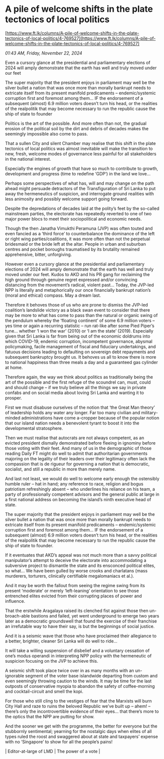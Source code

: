 # A pile of welcome shifts in the plate tectonics of local politics

[https://www.ft.lk/columns/A-pile-of-welcome-shifts-in-the-plate-tectonics-of-local-politics/4-769527](https://www.ft.lk/columns/A-pile-of-welcome-shifts-in-the-plate-tectonics-of-local-politics/4-769527)

*01:43 AM, Friday, November 22, 2024*

Even a cursory glance at the presidential and parliamentary elections of 2024 will amply demonstrate that the earth has well and truly moved under our feet

The super majority that the president enjoys in parliament may well be the silver bullet a nation that was once more than morally bankrupt needs to extricate itself from its present manifold predicaments – endemic/systemic corruption first and foremost among them… IF the endorsement of a subsequent (almost) 6.9 million voters doesn’t turn his head, or the realities of the realpolitik that may become necessary to run the republic cause the ship of state to founder

Politics is the art of the possible. And more often than not, the gradual erosion of the political soil by the dirt and debris of decades makes the seemingly impossible also come to pass.

That a sullen City and silent Chamber may realise that this shift in the plate tectonics of local politics was almost inevitable will make the transition to new, fresh, welcome modes of governance less painful for all stakeholders in the national interest.

Especially the engines of growth that have so much to contribute to growth, development and progress (time to redefine ‘GDP’) in the land we love…

Perhaps some perspectives of what has, will and may change on the path ahead might persuade detractors of the Transfiguration of Sri Lanka to put away the hermeneutics of suspicion, and interrogate ground realities with less animosity and possibly welcome support going forward.

Despite the depredations of decades laid at the polity’s feet by the so-called mainstream parties, the electorate has repeatedly reverted to one of two major power blocs to meet their sociopolitical and economic needs.

Though the then Janatha Vimukthi Peramuna (JVP) was often touted and even fancied as a ‘third force’ to counterbalance the dominance of the left or right wing parties/coalitions, it was more often than not the perpetual bridesmaid or the bride left at the altar. People in urban and suburban centres and pocket boroughs traumatised by its brutality remained apprehensive, bitter, unforgiving.

However even a cursory glance at the presidential and parliamentary elections of 2024 will amply demonstrate that the earth has well and truly moved under our feet. Kudos to AKD and his PR gang for reclaiming the high ground through genuine regret expressed and/or convincing distancing from the movement’s radical, violent past… Today, the JVP-led NPP is literally and metaphorically our once financially bankrupt nation’s (moral and ethical) compass. May a dream last.

Therefore it behoves those of us who are prone to dismiss the JVP-led coalition’s landslide victory as a black swan event to consider that there may be more to what has come to pass than the natural or organic swing of the pendulum whereby the ‘floating continent’ of some 6.9 million voters – yes time or again a recurring statistic – run rat-like after some Pied Piper’s tune… whether ‘I won the war’ (2010) or ‘I am the state’ (2019). Especially given that Sri Lanka is far from being out of the economic doldrums into which COVID-19, endemic corruption, incompetent governance, abysmal policymaking, facile management of fiscal and fiduciary undertakings, and fatuous decisions leading to defaulting on sovereign debt repayments and subsequent bankruptcy brought us. It behoves us all to know there is more to national happiness than three meals a day and a guaranteed gas cylinder at home.

Therefore again, the way we think about politics as traditionally being the art of the possible and the first refuge of the scoundrel can, must, could and should change – if we truly believe all the things we say in private confabs and on social media about loving Sri Lanka and wanting it to prosper.

First we must disabuse ourselves of the notion that ‘the Great Man theory’ of leadership holds any water any longer. Far too many civilian and military-minded administrations have come a-cropper because of the popular notion that our island nation needs a benevolent tyrant to boost it into the developmental stratosphere.

Then we must realise that autocrats are not always competent, as an evicted president dismally demonstrated before fleeing in ignominy before those voting with their feet. And many of us in the demographic of those reading Daily FT might do well to admit that authoritarian governments majoring on the legality of their leaders over their legitimacy often lack the compassion that is de rigueur for governing a nation that is democratic, socialist, and still a republic in more than merely name.

And last not least, we would do well to welcome early enough the ostensibly humble ruler – hat in hand; any reference to race, religion and bogus patriotism refreshingly absent – who underlines his reliance on his team, a party of professionally competent advisors and the general public at large in a first national address on becoming the island’s ninth executive head of state.

The super majority that the president enjoys in parliament may well be the silver bullet a nation that was once more than morally bankrupt needs to extricate itself from its present manifold predicaments – endemic/systemic corruption first and foremost among them… IF the endorsement of a subsequent (almost) 6.9 million voters doesn’t turn his head, or the realities of the realpolitik that may become necessary to run the republic cause the ship of state to founder.

If it eventuates that AKD’s appeal was not much more than a savvy political manipulator’s attempt to deceive the electorate into accommodating a subversive project to dismantle the state and its ensconced political elites, so what… We have been gulled by worse crooks and charlatans (mass murderers, torturers, clinically certifiable megalomaniacs et al.).

And it may be worth the fallout from seeing the regime swing from its present ‘moderate’ or merely ‘left-leaning’ orientation to see those entrenched elites evicted from their corrupting places of power and influence.

That the erstwhile Aragalaya raised its clenched fist against those then un-broach-able bastions and failed, yet went underground to emerge two years later as a democratic groundswell that found the exercise of their franchise an irrefutable way to have their say, is but the beginnings of social justice.

And it is a seismic wave that those who have proclaimed their allegiance to a better, brighter, cleaner Sri Lanka will do well to ride…

It will take a willing suspension of disbelief and a voluntary cessation of one’s modus operandi in interpreting NPP policy with the hermeneutic of suspicion focusing on the JVP to achieve this.

A seismic shift took place twice over in as many months with an un-ignorable segment of the voter base islandwide departing from custom and even seemingly throwing caution to the winds. It may be time for the last outposts of conservative myopia to abandon the safety of coffee-morning and cocktail-circuit and smell the kopi.

For those who still cling to the vestiges of fear that the Marxists will burn City Hall and raze to ruins the beloved Republic we’ve built up – ahem! – there’s only the incontrovertible evidence of their eyes… that there’s more to the optics that the NPP are putting for show.

And the sooner we get with the programme, the better for everyone but the stubbornly sentimental; yearning for the nostalgic days when elites of all types ruled the roost and swaggered about at state and taxpayers’ expense with no ‘Singapore’ to show for all the people’s pains!

| Editor-at-large of LMD | The power of a vote |

